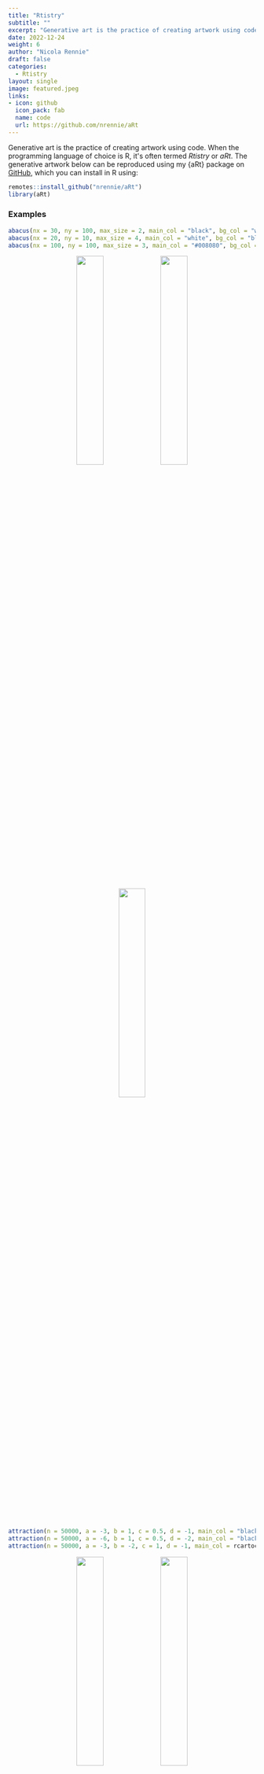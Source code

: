 ```yaml
---
title: "Rtistry"
subtitle: ""
excerpt: "Generative art is the practice of creating artwork using code. When the programming language of choice is R, it's often termed *Rtistry* or *aRt*."
date: 2022-12-24
weight: 6
author: "Nicola Rennie"
draft: false
categories:
  - Rtistry
layout: single
image: featured.jpeg
links:
- icon: github
  icon_pack: fab
  name: code
  url: https://github.com/nrennie/aRt
---
```


Generative art is the practice of creating artwork using code. When the programming language of choice is R, it's often termed *Rtistry* or *aRt*. The generative artwork below can be reproduced using my {aRt} package on [GitHub](https://github.com/nrennie/aRt), which you can install in R using: 

```r
remotes::install_github("nrennie/aRt")
library(aRt)
```

### Examples

``` r
abacus(nx = 30, ny = 100, max_size = 2, main_col = "black", bg_col = "white", s = 123)
abacus(nx = 20, ny = 10, max_size = 4, main_col = "white", bg_col = "black", s = 12)
abacus(nx = 100, ny = 100, max_size = 3, main_col = "#008080", bg_col = "white", s = 123)
```
<p align="center">
<img src="https://raw.githubusercontent.com/nrennie/nrennie.rbind.io/main/content/portfolio/rtistry/Images/abacus1.jpeg" width="33%">
<img src="https://raw.githubusercontent.com/nrennie/nrennie.rbind.io/main/content/portfolio/rtistry/Images/abacus2.jpeg" width="33%">
<img src="https://raw.githubusercontent.com/nrennie/nrennie.rbind.io/main/content/portfolio/rtistry/Images/abacus3.jpeg" width="33%">
</p>

``` r
attraction(n = 50000, a = -3, b = 1, c = 0.5, d = -1, main_col = "black", bg_col = "white")
attraction(n = 50000, a = -6, b = 1, c = 0.5, d = -2, main_col = "black", bg_col = "white")
attraction(n = 50000, a = -3, b = -2, c = 1, d = -1, main_col = rcartocolor::carto_pal(n  =  7, "SunsetDark"), bg_col = "white")
```
<p align="center">
<img src="https://raw.githubusercontent.com/nrennie/nrennie.rbind.io/main/content/portfolio/rtistry/Images/attraction1.jpeg" width="33%">
<img src="https://raw.githubusercontent.com/nrennie/nrennie.rbind.io/main/content/portfolio/rtistry/Images/attraction2.jpeg" width="33%">
<img src="https://raw.githubusercontent.com/nrennie/nrennie.rbind.io/main/content/portfolio/rtistry/Images/attraction3.jpeg" width="33%">
</p>

``` r
black_hole(r_max = c(50, 150, 250, 350), n = 10000, lim = 300, main_cols = rcartocolor::carto_pal(n = 7, name = "SunsetDark"), bg_col = "black", size = 0.01, a = 0.5, s = 1234)
black_hole(r_max = 100, n = 50000, lim = 300, main_cols = rev(rcartocolor::carto_pal(n = 7, name = "Teal")), bg_col = "white", size = 0.05, a = 0.3, s = 1234)
black_hole(r_max = c(50, 150, 250), n = 20000, lim = 500, main_cols = rcartocolor::carto_pal(n = 7, name = "SunsetDark"), bg_col = "black", size = 0.01, a = 0.75, s = 1234)
```
<p align="center">
<img src="https://raw.githubusercontent.com/nrennie/nrennie.rbind.io/main/content/portfolio/rtistry/Images/black_hole1.jpeg" width="33%">
<img src="https://raw.githubusercontent.com/nrennie/nrennie.rbind.io/main/content/portfolio/rtistry/Images/black_hole2.jpeg" width="33%">
<img src="https://raw.githubusercontent.com/nrennie/nrennie.rbind.io/main/content/portfolio/rtistry/Images/black_hole3.jpeg" width="33%">
</p>

``` r
blending(n = 100, down = "white", up = "black", s = 1234)
blending(n = 500, down = "white", up = "black", s = 1234)
blending(n = 100, down = "#ba1141", up = "#003366", s = 1234)
```
<p align="center">
<img src="https://raw.githubusercontent.com/nrennie/nrennie.rbind.io/main/content/portfolio/rtistry/Images/blending1.jpeg" width="33%">
<img src="https://raw.githubusercontent.com/nrennie/nrennie.rbind.io/main/content/portfolio/rtistry/Images/blending2.jpeg" width="33%">
<img src="https://raw.githubusercontent.com/nrennie/nrennie.rbind.io/main/content/portfolio/rtistry/Images/blending3.jpeg" width="33%">
</p>

``` r
boxes(n = 100, perc = 0.1, col_palette = rcartocolor::carto_pal(n = 7, "DarkMint"), bg_col = "black", s = 1234)
boxes(n = 20, perc = 0.1, col_palette = rcartocolor::carto_pal(n = 7, "DarkMint"), bg_col = "black", s = 1234)
boxes(n = 100, perc = 0.5, col_palette = rcartocolor::carto_pal(n = 7, "Magenta"), bg_col = "black", s = 1234)
```
<p align="center">
<img src="https://raw.githubusercontent.com/nrennie/nrennie.rbind.io/main/content/portfolio/rtistry/Images/boxes_n100_p1.jpeg" width="33%">
<img src="https://raw.githubusercontent.com/nrennie/nrennie.rbind.io/main/content/portfolio/rtistry/Images/boxes_n20_p1.jpeg" width="33%">
<img src="https://raw.githubusercontent.com/nrennie/nrennie.rbind.io/main/content/portfolio/rtistry/Images/boxes_n100_p5.jpeg" width="33%">
</p>

``` r
bricks(n_y = 20, colours = c("#9B1D20", "#3D2B3D", "#CBEFB6", "#635D5C"), bg_col = "gray97")
bricks(n_y = 200, colours = c("#9B1D20", "#3D2B3D", "#CBEFB6", "#635D5C"), bg_col = "gray97")
bricks(n_y = 20, colours = rcartocolor::carto_pal(7, "Burg"), bg_col = "gray97")
```
<p align="center">
<img src="https://raw.githubusercontent.com/nrennie/nrennie.rbind.io/main/content/portfolio/rtistry/Images/bricks1.jpeg" width="33%">
<img src="https://raw.githubusercontent.com/nrennie/nrennie.rbind.io/main/content/portfolio/rtistry/Images/bricks2.jpeg" width="33%">
<img src="https://raw.githubusercontent.com/nrennie/nrennie.rbind.io/main/content/portfolio/rtistry/Images/bricks3.jpeg" width="33%">
</p>

``` r
bubbles(num_circles = 20, main_col = "black", col_palette = rcartocolor::carto_pal(n = 12, "Bold"), bg_col = "white", s = 1234)
bubbles(num_circles = 20, main_col = "lightgrey", col_palette = rcartocolor::carto_pal(n = 12, "Bold"), bg_col = "white", s = 123)
bubbles(num_circles = 10, main_col = "white", col_palette = rcartocolor::carto_pal(n = 12, "Prism"), bg_col = "black", s = 2022)
```
<p align="center">
<img src="https://raw.githubusercontent.com/nrennie/nrennie.rbind.io/main/content/portfolio/rtistry/Images/bubbles1.jpeg" width="33%">
<img src="https://raw.githubusercontent.com/nrennie/nrennie.rbind.io/main/content/portfolio/rtistry/Images/bubbles2.jpeg" width="33%">
<img src="https://raw.githubusercontent.com/nrennie/nrennie.rbind.io/main/content/portfolio/rtistry/Images/bubbles3.jpeg" width="33%">
</p>

``` r
bullseye(main_col = "black", bg_col = "white", s = 1234)
bullseye(main_col = "white", bg_col = "black", s = 1234)
bullseye(main_col = "black", bg_col = "white", s = 2021)
```
<p align="center">
<img src="https://raw.githubusercontent.com/nrennie/nrennie.rbind.io/main/content/portfolio/rtistry/Images/bullseye_1234.jpeg" width="33%">
<img src="https://raw.githubusercontent.com/nrennie/nrennie.rbind.io/main/content/portfolio/rtistry/Images/bullseye_1234n.jpeg" width="33%">
<img src="https://raw.githubusercontent.com/nrennie/nrennie.rbind.io/main/content/portfolio/rtistry/Images/bullseye_2021.jpeg" width="33%">
</p>

``` r
circles(n = 100, smoothness = 100, col_palette = rcartocolor::carto_pal(n  =  12, "Bold"), line_col = NA, bg_col = "black", s = 1234)
circles(n = 10, smoothness = 100, col_palette = rcartocolor::carto_pal(n  =  12, "Bold"), line_col = NA, bg_col = "#e73f74", s = 1234)
circles(n = 2, smoothness = 3, col_palette = rcartocolor::carto_pal(n  =  12, "Bold"), line_col = "black", bg_col = "black", s = 1234)
```
<p align="center">
<img src="https://raw.githubusercontent.com/nrennie/nrennie.rbind.io/main/content/portfolio/rtistry/Images/circles1.jpeg" width="33%">
<img src="https://raw.githubusercontent.com/nrennie/nrennie.rbind.io/main/content/portfolio/rtistry/Images/circles2.jpeg" width="33%">
<img src="https://raw.githubusercontent.com/nrennie/nrennie.rbind.io/main/content/portfolio/rtistry/Images/circles3.jpeg" width="33%">
</p>

``` r
circular(n = 2, main_col = "black", bg_col = "white", s = 56)
circular(n = 10, main_col = "black", bg_col = "white", s = 56)
circular(n = 100, main_col = "black", bg_col = "white", s = 56)
```
<p align="center">
<img src="https://raw.githubusercontent.com/nrennie/nrennie.rbind.io/main/content/portfolio/rtistry/Images/circular_n2.jpeg" width="33%">
<img src="https://raw.githubusercontent.com/nrennie/nrennie.rbind.io/main/content/portfolio/rtistry/Images/circular_n10.jpeg" width="33%">
<img src="https://raw.githubusercontent.com/nrennie/nrennie.rbind.io/main/content/portfolio/rtistry/Images/circular_n100.jpeg" width="33%">
</p>

``` r
connected(n = 100, n_geom = 10, random = F, col_palette = RColorBrewer::brewer.pal(n  =  9,"RdPu"), bg_col = "#ae217e", s = 1234)
connected(n = 100, n_geom = 10, random = T, col_palette = RColorBrewer::brewer.pal(n  =  9,"RdPu"), bg_col = "#ae217e", s = 1234)
connected(n = 250, n_geom = 2, random = F, col_palette = RColorBrewer::brewer.pal(n  =  5,"RdPu"), bg_col = "#ae217e", s = 1234)
```
<p align="center">
<img src="https://raw.githubusercontent.com/nrennie/nrennie.rbind.io/main/content/portfolio/rtistry/Images/connected_100_10F.jpeg" width="33%">
<img src="https://raw.githubusercontent.com/nrennie/nrennie.rbind.io/main/content/portfolio/rtistry/Images/connected_100_10T.jpeg" width="33%">
<img src="https://raw.githubusercontent.com/nrennie/nrennie.rbind.io/main/content/portfolio/rtistry/Images/connected_250_2F.jpeg" width="33%">
</p>

``` r
contours(xmin = -3.27, xmax = -3.15, ymin = 54.43, ymax = 54.49, col_palette = MetBrewer::met.brewer("Hokusai3"), light = "white", dark = "black", range = c(0.5, 1)) 
contours(xmin = -3.27, xmax = -3.15, ymin = 54.43, ymax = 54.49, col_palette = "white", light = "lightgrey", dark = "black", range = c(1, 2)) 
contours(xmin = -5.45, xmax = -5.04, ymin = 55.43, ymax = 55.72, col_palette = PrettyCols::prettycols("Teals"), light = "white", dark = "black", range = c(0.5, 1)) 
```
<p align="center">
<img src="https://raw.githubusercontent.com/nrennie/nrennie.rbind.io/main/content/portfolio/rtistry/Images/contours1.jpeg" width="33%">
<img src="https://raw.githubusercontent.com/nrennie/nrennie.rbind.io/main/content/portfolio/rtistry/Images/contours2.jpeg" width="33%">
<img src="https://raw.githubusercontent.com/nrennie/nrennie.rbind.io/main/content/portfolio/rtistry/Images/contours3.jpeg" width="33%">
</p>

``` r
crawling(n = 50, edge_colour = "black", node_size = 1, node_colour = "black", bg_col = "white", s = 1234)
crawling(n = 250, edge_colour = "black", node_size = 1, node_colour = "black", bg_col = "white", s = 1234)
crawling(n = 1000, edge_colour = "black", node_size = 1, node_colour = "black", bg_col = "white", s = 1234)
```
<p align="center">
<img src="https://raw.githubusercontent.com/nrennie/nrennie.rbind.io/main/content/portfolio/rtistry/Images/crawling50.jpeg" width="33%">
<img src="https://raw.githubusercontent.com/nrennie/nrennie.rbind.io/main/content/portfolio/rtistry/Images/crawling250.jpeg" width="33%">
<img src="https://raw.githubusercontent.com/nrennie/nrennie.rbind.io/main/content/portfolio/rtistry/Images/crawling1000.jpeg" width="33%">
</p>

``` r
divide(num_lines = 30, col_palette = PrettyCols::prettycols("TangerineBlues"), s = 1234)
divide(num_lines = 80, col_palette = grey.colors(n = 80), s = 1234)
divide(num_lines = 15, col_palette = MetBrewer::met.brewer("OKeeffe2"), s = 2022)
```
<p align="center">
<img src="https://raw.githubusercontent.com/nrennie/nrennie.rbind.io/main/content/portfolio/rtistry/Images/divide1.jpeg" width="33%">
<img src="https://raw.githubusercontent.com/nrennie/nrennie.rbind.io/main/content/portfolio/rtistry/Images/divide2.jpeg" width="33%">
<img src="https://raw.githubusercontent.com/nrennie/nrennie.rbind.io/main/content/portfolio/rtistry/Images/divide3.jpeg" width="33%">
</p>

``` r
dots(n_x = 50, n_y = 100, jitter_size_width = 0.5, jitter_size_height = 0.5, col_palette  =  rcartocolor::carto_pal(n  =  7, "Purp"), bg_col = "#63589f", s = 1234)
dots(n_x = 500, n_y = 100, jitter_size_width = 0.5, jitter_size_height = 5, col_palette  =  rcartocolor::carto_pal(n  =  7, "Purp"), bg_col = "#63589f", s = 1234)
dots(n_x = 50, n_y = 100, jitter_size_width = 0.05, jitter_size_height = 50, col_palette  =  rcartocolor::carto_pal(n  =  7, "Purp"), bg_col = "#63589f", s = 1234)
```
<p align="center">
<img src="https://raw.githubusercontent.com/nrennie/nrennie.rbind.io/main/content/portfolio/rtistry/Images/dots1.jpeg" width="33%">
<img src="https://raw.githubusercontent.com/nrennie/nrennie.rbind.io/main/content/portfolio/rtistry/Images/dots2.jpeg" width="33%">
<img src="https://raw.githubusercontent.com/nrennie/nrennie.rbind.io/main/content/portfolio/rtistry/Images/dots3.jpeg" width="33%">
</p>

``` r
fading(n_layers = 6, n_points = 10, col_palette = rcartocolor::carto_pal(n  =  7, "SunsetDark"), s = 1234)
fading(n_layers = 6, n_points = 1, col_palette = rcartocolor::carto_pal(n  =  7, "Sunset"), s = 1234)
fading(n_layers = 10, n_points = 10, col_palette = rcartocolor::carto_pal(n  =  7, "SunsetDark"), s = 1234)
```
<p align="center">
<img src="https://raw.githubusercontent.com/nrennie/nrennie.rbind.io/main/content/portfolio/rtistry/Images/fading_6_10.jpeg" width="33%">
<img src="https://raw.githubusercontent.com/nrennie/nrennie.rbind.io/main/content/portfolio/rtistry/Images/fading_6_1.jpeg" width="33%">
<img src="https://raw.githubusercontent.com/nrennie/nrennie.rbind.io/main/content/portfolio/rtistry/Images/fading_10_10.jpeg" width="33%">
</p>

``` r
flow_fields(n = 10000, granularity = 1000, x_freq = 1, y_freq = 1, alpha = 1, line_col = c("#edf8fb","#bfd3e6","#9ebcda","#8c96c6","#8c6bb1","#88419d","#6e016b"), bg_col = "lightgrey", s = 1234)
flow_fields(n = 10000, granularity = 1000, x_freq = 1, y_freq = 1, alpha = 0.3, line_col = "black", bg_col = "white", s = 1234)
flow_fields(n = 10000, granularity = 1000, x_freq = 3, y_freq = 0.2, alpha = 1, line_col = c("#edf8fb","#bfd3e6","#9ebcda","#8c96c6","#8c6bb1","#88419d","#6e016b"), bg_col = "lightgrey", s = 1234)
```
<p align="center">
<img src="https://raw.githubusercontent.com/nrennie/nrennie.rbind.io/main/content/portfolio/rtistry/Images/flow_fields1.jpeg" width="33%">
<img src="https://raw.githubusercontent.com/nrennie/nrennie.rbind.io/main/content/portfolio/rtistry/Images/flow_fields2.jpeg" width="33%">
<img src="https://raw.githubusercontent.com/nrennie/nrennie.rbind.io/main/content/portfolio/rtistry/Images/flow_fields3.jpeg" width="33%">
</p>

``` r
fractals(N = 25, col_palette = MetBrewer::met.brewer("Demuth", n = 25), shift = 0, left = -1, right = 1, y_param = 3, resolution = 0.005, dist_max = 4)
fractals(N = 25, col_palette = rev(MetBrewer::met.brewer("Benedictus", n = 25)), shift = 0, left = -3, right = 3, y_param = 2, resolution = 0.005, dist_max = 4)
fractals(N = 20, col_palette = grey.colors(30), shift = -1, left = -1, right = 1, y_param = 2, resolution = 0.005, dist_max = 3)
```
<p align="center">
<img src="https://raw.githubusercontent.com/nrennie/nrennie.rbind.io/main/content/portfolio/rtistry/Images/fractals1.jpeg" width="33%">
<img src="https://raw.githubusercontent.com/nrennie/nrennie.rbind.io/main/content/portfolio/rtistry/Images/fractals2.jpeg" width="33%">
<img src="https://raw.githubusercontent.com/nrennie/nrennie.rbind.io/main/content/portfolio/rtistry/Images/fractals3.jpeg" width="33%">
</p>

``` r
heart(n = 25, col_scheme = "mono", bg_col = "black", s = 1234)
heart(n = 100, col_scheme = "mono", bg_col = "black", s = 1234)
heart(n = 25, col_scheme = "rainbow", bg_col = "black", s = 1234)
```
<p align="center">
<img src="https://raw.githubusercontent.com/nrennie/nrennie.rbind.io/main/content/portfolio/rtistry/Images/heart_n25_m.jpeg" width="33%">
<img src="https://raw.githubusercontent.com/nrennie/nrennie.rbind.io/main/content/portfolio/rtistry/Images/heart_n100_m.jpeg" width="33%">
<img src="https://raw.githubusercontent.com/nrennie/nrennie.rbind.io/main/content/portfolio/rtistry/Images/heart_n25_r.jpeg" width="33%">
</p>

``` r
infinity(n = 25, col_scheme = "mono", bg_col = "black", s = 1234)
infinity(n = 100, col_scheme = "mono", bg_col = "black", s = 1234)
infinity(n = 25, col_scheme = "rainbow", bg_col = "black", s = 1234)
```
<p align="center">
<img src="https://raw.githubusercontent.com/nrennie/nrennie.rbind.io/main/content/portfolio/rtistry/Images/infinity_n25_m.jpeg" width="33%">
<img src="https://raw.githubusercontent.com/nrennie/nrennie.rbind.io/main/content/portfolio/rtistry/Images/infinity_n100_m.jpeg" width="33%">
<img src="https://raw.githubusercontent.com/nrennie/nrennie.rbind.io/main/content/portfolio/rtistry/Images/infinity_n25_r.jpeg" width="33%">
</p>

``` r
lines(n = 100, max_length = 7, linewidth = 0.5, main_col = "black", bg_col = "white", s = 123)
lines(n = 1000, max_length = 5, linewidth = 0.1, main_col = "#32A287", bg_col = "white", s = 12)
lines(n = 50, max_length = 10, linewidth = 0.5, main_col = "#C03221", bg_col = "#f2d6d2", s = 2023)
```
<p align="center">
<img src="https://raw.githubusercontent.com/nrennie/nrennie.rbind.io/main/content/portfolio/rtistry/Images/lines1.jpeg" width="33%">
<img src="https://raw.githubusercontent.com/nrennie/nrennie.rbind.io/main/content/portfolio/rtistry/Images/lines2.jpeg" width="33%">
<img src="https://raw.githubusercontent.com/nrennie/nrennie.rbind.io/main/content/portfolio/rtistry/Images/lines3.jpeg" width="33%">
</p>

``` r
moire(inner_n = 20, dist = 10, inner_col = "grey40", outer_col = "grey60", bg_col = "grey10", inner_r = 0.5, outer_r = 0.2)
moire(inner_n = 20, dist = 4, inner_col = "grey50", outer_col = "#616283", bg_col = "#fafafa", inner_r = 0.5, outer_r = 0.3)
moire(inner_n = 4, dist = 2, inner_col = "#533E2D", outer_col = "#A27035", bg_col = "#B88B4A", inner_r = 0.35, outer_r = 0.2)
```
<p align="center">
<img src="https://raw.githubusercontent.com/nrennie/nrennie.rbind.io/main/content/portfolio/rtistry/Images/moire1.jpeg" width="33%">
<img src="https://raw.githubusercontent.com/nrennie/nrennie.rbind.io/main/content/portfolio/rtistry/Images/moire2.jpeg" width="33%">
<img src="https://raw.githubusercontent.com/nrennie/nrennie.rbind.io/main/content/portfolio/rtistry/Images/moire3.jpeg" width="33%">
</p>

``` r
mosaic(n = 100, fill_cols = c("#4B3F72", "#CBB3BF", "#FFC857", "#119DA4", "#19647E"), line_col = "white", bg_col = "white", line_size = 1, x_means = c(0, 10, 5), y_means = c(0, 7, 8), xy_var = 2, s = 1234)
mosaic(n = 100, fill_cols = "white", line_col = "black", bg_col = "black", line_size = 1, x_means = 0, y_means = 0, xy_var = 5, s = 1234)
mosaic(n = 500, fill_cols = c("#436f85", "#432263", "#de7a00", "#416322", "#860a4d"), line_col = "white", bg_col = "white", line_size = 0.5, x_means = c(0, 10, 5), y_means = c(0, 7, 8), xy_var = 2, s = 1234)
```
<p align="center">
<img src="https://raw.githubusercontent.com/nrennie/nrennie.rbind.io/main/content/portfolio/rtistry/Images/mosaic1.png" width="33%">
<img src="https://raw.githubusercontent.com/nrennie/nrennie.rbind.io/main/content/portfolio/rtistry/Images/mosaic2.png" width="33%">
<img src="https://raw.githubusercontent.com/nrennie/nrennie.rbind.io/main/content/portfolio/rtistry/Images/mosaic3.png" width="33%">
</p>

``` r
mosaic_sketch(n = 10, fill_cols = c("#4B3F72", "#CBB3BF", "#FFC857", "#119DA4", "#19647E"), line_col = "white", bg_col = "white", line_size = 2, x_means = c(0, 10, 5), y_means = c(0, 7, 8), xy_var = 2, s = 1234)
mosaic_sketch(n = 20, fill_cols = c("white", "#008080"), line_col = "white", bg_col = "#008080", line_size = 1.5, x_means = c(0, 10, 5), y_means = c(0, 7, 8), xy_var = 2, s = 1234)
mosaic_sketch(n = 6, fill_cols = "black", line_col = "white", bg_col = "white", line_size = 2, x_means = c(0, 10, 5), y_means = c(0, 7, 8), xy_var = 2, s = 1234)
```
<p align="center">
<img src="https://raw.githubusercontent.com/nrennie/nrennie.rbind.io/main/content/portfolio/rtistry/Images/mosaic_sketch1.jpeg" width="33%">
<img src="https://raw.githubusercontent.com/nrennie/nrennie.rbind.io/main/content/portfolio/rtistry/Images/mosaic_sketch2.jpeg" width="33%">
<img src="https://raw.githubusercontent.com/nrennie/nrennie.rbind.io/main/content/portfolio/rtistry/Images/mosaic_sketch3.jpeg" width="33%">
</p>

``` r
polygons(n_x = 12, n_y = 18, gap_size = 0.5, deg_jitter = 0.1, colours = c("#9B1D20", "#3D2B3D", "#CBEFB6", "#635D5C"), rand  =  FALSE, bg_col = "gray97")
polygons(n_x = 6, n_y = 9, gap_size = 0.2, deg_jitter = 0.1, colours = c("#9B1D20", "#3D2B3D", "#CBEFB6", "#635D5C"), rand  =  FALSE, bg_col = "gray97")
polygons(n_x = 12, n_y = 18, gap_size = 0.5, deg_jitter = 0.5, colours = rcartocolor::carto_pal(7, "Burg"), rand  =  FALSE, bg_col = "gray97")

```
<p align="center">
<img src="https://raw.githubusercontent.com/nrennie/nrennie.rbind.io/main/content/portfolio/rtistry/Images/polygons1.jpeg" width="33%">
<img src="https://raw.githubusercontent.com/nrennie/nrennie.rbind.io/main/content/portfolio/rtistry/Images/polygons2.jpeg" width="33%">
<img src="https://raw.githubusercontent.com/nrennie/nrennie.rbind.io/main/content/portfolio/rtistry/Images/polygons3.jpeg" width="33%">
</p>

``` r
puzzles(n = 200, num_groups = 30, col_palette = PrettyCols::prettycols("Beach"), bg_col = "white", s = 1234)
puzzles(n = 200, num_groups = 50, col_palette = c("black", "white"), bg_col = "black", s = 59)
puzzles(n = 1000, num_groups = 700, col_palette = PrettyCols::prettycols("Beach"), bg_col = "white", s = 1234)
```
<p align="center">
<img src="https://raw.githubusercontent.com/nrennie/nrennie.rbind.io/main/content/portfolio/rtistry/Images/puzzles1.png" width="33%">
<img src="https://raw.githubusercontent.com/nrennie/nrennie.rbind.io/main/content/portfolio/rtistry/Images/puzzles2.png" width="33%">
<img src="https://raw.githubusercontent.com/nrennie/nrennie.rbind.io/main/content/portfolio/rtistry/Images/puzzles3.png" width="33%">
</p>

``` r
rectangles(n = 100, max_height = 7, max_width = 5, size = 2, main_col = "lightgrey", col_palette = rcartocolor::carto_pal(n = 12, "Bold"), bg_col = "white", s = 123)
rectangles(n = 10, max_height = 15, max_width = 15, size = 4, main_col = "lightgrey", col_palette = rcartocolor::carto_pal(n = 12, "Bold"), bg_col = "white", s = 123)
rectangles(n = 100, max_height = 4, max_width = 6, size = 1, main_col = ggplot2::alpha("white", 0.5), col_palette = rcartocolor::carto_pal(n = 12, "Prism"), bg_col = "black", s = 123)
```
<p align="center">
<img src="https://raw.githubusercontent.com/nrennie/nrennie.rbind.io/main/content/portfolio/rtistry/Images/rectangles1.jpeg" width="33%">
<img src="https://raw.githubusercontent.com/nrennie/nrennie.rbind.io/main/content/portfolio/rtistry/Images/rectangles2.jpeg" width="33%">
<img src="https://raw.githubusercontent.com/nrennie/nrennie.rbind.io/main/content/portfolio/rtistry/Images/rectangles3.jpeg" width="33%">
</p>

``` r
riley(n_x = 9, n_y = 9, offset = 3, main_col = "black", bg_col = "white")
riley(n_x = 3, n_y = 9, offset = 3, main_col = "#0E1116", bg_col = "#374A67")
riley(n_x = 12, n_y = 6, offset = 0, main_col = "#481620", bg_col = "#fafafa")
```
<p align="center">
<img src="https://raw.githubusercontent.com/nrennie/nrennie.rbind.io/main/content/portfolio/rtistry/Images/riley1.jpeg" width="33%">
<img src="https://raw.githubusercontent.com/nrennie/nrennie.rbind.io/main/content/portfolio/rtistry/Images/riley2.jpeg" width="33%">
<img src="https://raw.githubusercontent.com/nrennie/nrennie.rbind.io/main/content/portfolio/rtistry/Images/riley3.jpeg" width="33%">
</p>

``` r
shatter(n_x = 25, n_y = 25, decay = 0.9, colour = "black", bg_col = "gray97", s = 1234)
shatter(n_x = 100, n_y = 100, decay = 0.7, colour = "gray90", bg_col = "gray10", s = 1234)
shatter(n_x = 20, n_y = 20, decay = 0.5, colour = "#D455B8", bg_col = "#55D471", s = 1234)
```
<p align="center">
<img src="https://raw.githubusercontent.com/nrennie/nrennie.rbind.io/main/content/portfolio/rtistry/Images/shatter1.png" width="33%">
<img src="https://raw.githubusercontent.com/nrennie/nrennie.rbind.io/main/content/portfolio/rtistry/Images/shatter2.png" width="33%">
<img src="https://raw.githubusercontent.com/nrennie/nrennie.rbind.io/main/content/portfolio/rtistry/Images/shatter3.png" width="33%">
</p>

``` r
shells(n = 4, alpha = 1, main_col = "black", bg_col = "white")
shells(n = 10, alpha = 1, main_col = "black", bg_col = "white")
shells(n = 6, alpha = 0.5, main_col = "#CC338B", bg_col = alpha("#CC338B", 0.2))
```
<p align="center">
<img src="https://raw.githubusercontent.com/nrennie/nrennie.rbind.io/main/content/portfolio/rtistry/Images/shell1.jpeg" width="33%">
<img src="https://raw.githubusercontent.com/nrennie/nrennie.rbind.io/main/content/portfolio/rtistry/Images/shell2.jpeg" width="33%">
<img src="https://raw.githubusercontent.com/nrennie/nrennie.rbind.io/main/content/portfolio/rtistry/Images/shell3.jpeg" width="33%">
</p>

``` r
smudge(n = 25, binwidth = 0.01, col_palette = PrettyCols::prettycols("TangerineBlues"), s = 1234)
smudge(n = 25, binwidth = 0.1, col_palette = PrettyCols::prettycols("Dark"), s = 2022)
smudge(n = 15, binwidth = 0.05, col_palette = grey.colors(12, 0, 0.9), s = 1234)
```
<p align="center">
<img src="https://raw.githubusercontent.com/nrennie/nrennie.rbind.io/main/content/portfolio/rtistry/Images/smudge1.jpeg" width="33%">
<img src="https://raw.githubusercontent.com/nrennie/nrennie.rbind.io/main/content/portfolio/rtistry/Images/smudge2.jpeg" width="33%">
<img src="https://raw.githubusercontent.com/nrennie/nrennie.rbind.io/main/content/portfolio/rtistry/Images/smudge3.jpeg" width="33%">
</p>

``` r
spirals(perc = 0.2, s = 1234)
spirals(perc = 0.5, s = 1234)
spirals(perc = 0.8, s = 1234)
```
<p align="center">
<img src="https://raw.githubusercontent.com/nrennie/nrennie.rbind.io/main/content/portfolio/rtistry/Images/spirals_p2.jpeg" width="33%">
<img src="https://raw.githubusercontent.com/nrennie/nrennie.rbind.io/main/content/portfolio/rtistry/Images/spirals_p5.jpeg" width="33%">
<img src="https://raw.githubusercontent.com/nrennie/nrennie.rbind.io/main/content/portfolio/rtistry/Images/spirals_p8.jpeg" width="33%">
</p>

``` r
squares(n = 7, line_col = "white", pattern_col = "white", pattern_fill = "black", pattern_size = 0.4, size = 1.5, s = 1234)
squares(n = 5, line_col = "#2DC2BD", pattern_col = "#392759", pattern_fill = "#2DC2BD", pattern_size = 0.4, size = 1.5, s = 5678)
squares(n = 20, line_col = "white", pattern_col = "white", pattern_fill = "black", pattern_size = 0.4, size = 1.5, s = 1234)
```
<p align="center">
<img src="https://raw.githubusercontent.com/nrennie/nrennie.rbind.io/main/content/portfolio/rtistry/Images/squares_01.jpeg" width="33%">
<img src="https://raw.githubusercontent.com/nrennie/nrennie.rbind.io/main/content/portfolio/rtistry/Images/squares_02.jpeg" width="33%">
<img src="https://raw.githubusercontent.com/nrennie/nrennie.rbind.io/main/content/portfolio/rtistry/Images/squares_03.jpeg" width="33%">
</p>

``` r
squiggles(res = 100, num_lines = 100, perc = 0.1, alpha_low = 0.5, alpha_high = 1, line_col = "white", bg_col = "black", s = 1234)
squiggles(res = 1000, num_lines = 1000, perc = 0.01, alpha_low = 0.15, alpha_high = 1, line_col = "#374A67", bg_col = "white", s = 12)
squiggles(res = 100, num_lines = 10, perc = 0.5, alpha_low = 0.5, alpha_high = 1, line_col = "#348954", bg_col = "#fafafa", s = 1234)
```
<p align="center">
<img src="https://raw.githubusercontent.com/nrennie/nrennie.rbind.io/main/content/portfolio/rtistry/Images/squiggles1.jpeg" width="33%">
<img src="https://raw.githubusercontent.com/nrennie/nrennie.rbind.io/main/content/portfolio/rtistry/Images/squiggles2.jpeg" width="33%">
<img src="https://raw.githubusercontent.com/nrennie/nrennie.rbind.io/main/content/portfolio/rtistry/Images/squiggles3.jpeg" width="33%">
</p>

``` r
stacked(n_x = 5, n_y = 5, col_palette = MetBrewer::met.brewer("Hiroshige", 9), shadow_intensity = 0.5, sunangle = 315, s = 1234)
stacked(n_x = 4, n_y = 4, col_palette = MetBrewer::met.brewer("Monet", 6), shadow_intensity = 0.1, sunangle = 315, s = 123)
stacked(n_x = 20, n_y = 20, col_palette = MetBrewer::met.brewer("Hiroshige", 8), shadow_intensity = 0.3, sunangle = 180, s = 1234)
```
<p align="center">
<img src="https://raw.githubusercontent.com/nrennie/nrennie.rbind.io/main/content/portfolio/rtistry/Images/stacked1.jpeg" width="33%">
<img src="https://raw.githubusercontent.com/nrennie/nrennie.rbind.io/main/content/portfolio/rtistry/Images/stacked2.jpeg" width="33%">
<img src="https://raw.githubusercontent.com/nrennie/nrennie.rbind.io/main/content/portfolio/rtistry/Images/stacked3.jpeg" width="33%">
</p>

``` r
static(perc = 0.01, n = 500, s = 1234)
static(perc = 0.1, n = 500, s = 1234)
static(perc = 0.3, n = 500, s = 1234)
```
<p align="center">
<img src="https://raw.githubusercontent.com/nrennie/nrennie.rbind.io/main/content/portfolio/rtistry/Images/static_p01_n500.jpeg" width="33%">
<img src="https://raw.githubusercontent.com/nrennie/nrennie.rbind.io/main/content/portfolio/rtistry/Images/static_p10_n500.jpeg" width="33%">
<img src="https://raw.githubusercontent.com/nrennie/nrennie.rbind.io/main/content/portfolio/rtistry/Images/static_p30_n500.jpeg" width="33%">
</p>

``` r
streams(bg_col = "white", line_col = "white", fill_col = c("#5F4690", "#1D6996", "#38A6A5", "#0F8554", "#73AF48", "#EDAD08", "#E17C05", "#CC503E", "#94346E", "#6F4070"), type = "right", s = 1234)
streams(bg_col = "black", line_col = NA, fill_col = grey.colors(n = 25), type = "up", s = 450)
streams(bg_col = "white", line_col = NA, fill_col = rep("purple", 8), type = "left", s = 13)
```
<p align="center">
<img src="https://raw.githubusercontent.com/nrennie/nrennie.rbind.io/main/content/portfolio/rtistry/Images/streams1.jpeg" width="33%">
<img src="https://raw.githubusercontent.com/nrennie/nrennie.rbind.io/main/content/portfolio/rtistry/Images/streams2.jpeg" width="33%">
<img src="https://raw.githubusercontent.com/nrennie/nrennie.rbind.io/main/content/portfolio/rtistry/Images/streams3.jpeg" width="33%">
</p>

``` r
stripes(perc = 0, n = 3, col_palette  =  rcartocolor::carto_pal(n  =  7, "TealGrn"), alpha  =  1, s = 1234)
stripes(perc = 0.5, n = 3, col_palette  =  rcartocolor::carto_pal(n  =  7, "TealGrn"), alpha  =  1, s = 1234)
stripes(perc = 1, n = 3, col_palette  =  rcartocolor::carto_pal(n  =  7, "TealGrn"), alpha  =  1, s = 1234)
```
<p align="center">
<img src="https://raw.githubusercontent.com/nrennie/nrennie.rbind.io/main/content/portfolio/rtistry/Images/stripes_p00_n3.jpeg" width="33%">
<img src="https://raw.githubusercontent.com/nrennie/nrennie.rbind.io/main/content/portfolio/rtistry/Images/stripes_p50_n3.jpeg" width="33%">
<img src="https://raw.githubusercontent.com/nrennie/nrennie.rbind.io/main/content/portfolio/rtistry/Images/stripes_p100_n3.jpeg" width="33%">
</p>

``` r
sunbursts(n = 100, x_means = c(0, 10, 5), y_means = c(0, 7, 8), xy_var = 5, low = "#074050", high = "#d3f2a3", s = 1234)
sunbursts(n = 5, x_means = c(0, 1, 15), y_means = c(0, 2, 16), xy_var = 10, low = "#4e0550", high = "#facdfc", s = 1234)
sunbursts(n = 250, x_means = c(1, 2, 9, 50), y_means = c(3, 6, 8, -3), xy_var = 100, low = "white", high = "black", s = 1234)
```
<p align="center">
<img src="https://raw.githubusercontent.com/nrennie/nrennie.rbind.io/main/content/portfolio/rtistry/Images/sunbursts1.jpeg" width="33%">
<img src="https://raw.githubusercontent.com/nrennie/nrennie.rbind.io/main/content/portfolio/rtistry/Images/sunbursts2.jpeg" width="33%">
<img src="https://raw.githubusercontent.com/nrennie/nrennie.rbind.io/main/content/portfolio/rtistry/Images/sunbursts3.jpeg" width="33%">
</p>

``` r
tiles(n_x = 12, n_y = 12, col_palette = MetBrewer::met.brewer("Veronese", 5), s = 1234)
tiles(n_x = 50, n_y = 50, col_palette = MetBrewer::met.brewer("Veronese", 6), s = 1234)
tiles(n_x = 12, n_y = 12, col_palette = MetBrewer::met.brewer("Pissaro", 5), s = 1234)
```
<p align="center">
<img src="https://raw.githubusercontent.com/nrennie/nrennie.rbind.io/main/content/portfolio/rtistry/Images/tiles_veronese1.jpeg" width="33%">
<img src="https://raw.githubusercontent.com/nrennie/nrennie.rbind.io/main/content/portfolio/rtistry/Images/tiles_veronese2.jpeg" width="33%">
<img src="https://raw.githubusercontent.com/nrennie/nrennie.rbind.io/main/content/portfolio/rtistry/Images/tiles_pissaro1.jpeg" width="33%">
</p>

``` r
vortex(n = 25, start_val = 90, col_scheme = "mono", bg_col = "black", s = 1234)
vortex(n = 100, start_val = 90, col_scheme = "mono", bg_col = "black", s = 1234)
vortex(n = 25, start_val = 90, col_scheme = "rainbow", bg_col = "black", s = 1234)
```
<p align="center">
<img src="https://raw.githubusercontent.com/nrennie/nrennie.rbind.io/main/content/portfolio/rtistry/Images/vortex_n25_m.jpeg" width="33%">
<img src="https://raw.githubusercontent.com/nrennie/nrennie.rbind.io/main/content/portfolio/rtistry/Images/vortex_n100_m.jpeg" width="33%">
<img src="https://raw.githubusercontent.com/nrennie/nrennie.rbind.io/main/content/portfolio/rtistry/Images/vortex_n25_r.jpeg" width="33%">
</p>

``` r
waves(a = 23, b = 6, linewidth  =  0.5, main_col = "white", bg_col = "black", s = 2021)
waves(a = 23, b = 6, linewidth  =  0.5, main_col = rcartocolor::carto_pal(n  =  7, "Prism"), bg_col = "#edad08", s = 2021)
waves(a = 6, b = 23, linewidth  =  0.5, main_col = "black", bg_col = "white", s = 2021)
```
<p align="center">
<img src="https://raw.githubusercontent.com/nrennie/nrennie.rbind.io/main/content/portfolio/rtistry/Images/waves23_6_bw.jpeg" width="33%">
<img src="https://raw.githubusercontent.com/nrennie/nrennie.rbind.io/main/content/portfolio/rtistry/Images/waves23_6_col.jpeg" width="33%">
<img src="https://raw.githubusercontent.com/nrennie/nrennie.rbind.io/main/content/portfolio/rtistry/Images/waves6_23_bw.jpeg" width="33%">
</p>

``` r
windows(n_x = 10, n_y = 10, col_palette = PrettyCols::prettycols("Beach", n = 5), linewidth = 2) 
windows(n_x = 12, n_y = 12, col_palette = gray.colors(20), linewidth = 2) 
windows(n_x = 5, n_y = 5, col_palette = PrettyCols::prettycols("TangerineBlues"), linewidth = 1) 
```
<p align="center">
<img src="https://raw.githubusercontent.com/nrennie/nrennie.rbind.io/main/content/portfolio/rtistry/Images/windows1.png" width="33%">
<img src="https://raw.githubusercontent.com/nrennie/nrennie.rbind.io/main/content/portfolio/rtistry/Images/windows2.png" width="33%">
<img src="https://raw.githubusercontent.com/nrennie/nrennie.rbind.io/main/content/portfolio/rtistry/Images/windows3.png" width="33%">
</p>


